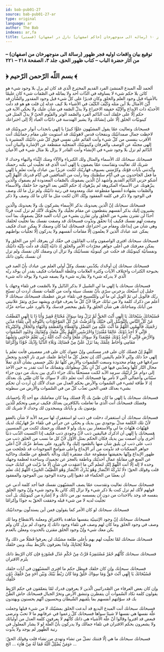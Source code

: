 ```yaml
---
id: bab-pub01-27
source: bab-pub01-27-ar
type: original
language: ar
author: The Bab
indexes: ar,fa
title: افشاء احزان قلبيه و بيان واقعات اوليه فجر ظهور صادره در ايام شيراز ۱۰ (رساله الى منوچهرخان [حاكم اصفهان] نازل در اصفهان) (قسمتى)
---
```

### توقيع بيان واقعات اوليه فجر ظهور (رسالة الى منوجهرخان من اصفهان) – من آثار حضرة الباب – كتاب ظهور الحق، جلد ۳، الصفحة ۲۱۸ – ۲۲۱

## ﴿ بسم اللّه الرّحمن الرّحيم ﴾

ألحمد للّه المبدع المنشئ الفرد القديم المخترع الّذي قد كان لم يزل بلا وجود شيء هو كائن بلا حكم شيء لا يساوقه في الذّات أحد ولا يماثله في الصّفات شيء كان عليمًا بالأشياء قبل وجود العلم والخلق وكان قديرًا على كلّ شيء قبل وجود المقدور والشّأن قد أَيَّنَ الأمثال بلا أين مثله وَكَيَّفَ الكَيْفَ في الأشياء بلا كيف عدله إن قلت هو هو قد دلّت الأحديّة ذات الإبداع والإنّيّة حقيقة الاختراع ولا يدلّ الصّفة في شأن عليك ولا يحكي الآية في حكم إلّا على خلقك أنت الدّائم الفرد والصّمد الوتر والقيّوم الحيّ لا يدلّ المثل في كينونيّات الخلق إلّا على إنشائك ولا يشير الهندسة في ذاتيّات العباد إلّا إلى اختراعك

فسبحانك وتعاليت عمّا يقول المشبّهون علوًّا كبيرًا يا إلهي بانجذاب أنوار جبروتيّتك قد لاحظت جمال صمدانيّتك وبنفحات قدس لاهوتيّتك قد استويت على مقام رحمانيّتك أنت الأقرب بنفسي من كلّ شيء وأنت القائم على نفسي فوق كلّ شي ذاتيّتك المشيرة يا إلهى مجتثّة عن الوصف والعرفان وكينونيّتك المتجلّية منقطعة عن الإشارة والبيان أنت الدّائم لم تزل بلا وجود شيء في الإنشاء وأنت القادر لا يزال بلا مثال شيء في الأعيان

فسبحانك سبحانك لك الأسماء والمثال ولك الكبرياء والآلآء ومنك الثّناء والبهاء وحدك لا شريك لك تعاليت وتقدّست عمّا يصفون يا إلهى أنت الّذي قد تجلّيت لي بكنه رحمتك وأيّدتني بآيات قوّتك وكرّمتني بسيوف قهاريّتك لكنت عزيزًا بين عبادك وأنت تعلم يا إلهي ما فعل الجاحدون بي في أيّام سلطنتك وما رأيت من المنافقين في أيّام قدرتك اللّهمّ إنّي أشكو حزني الدّائم القديم وأشهد أنّ الّذين يصفونك بالصّفات المعدودة لم يصفوك والّذين ينزّهونك عن الأسماء المكروهة لم ينزّهوك إذ حكم النّفي بعد الوجود حدّ خلقك والأسماء والصّفات بشهادة أنفسها مقطوعة عنك ومعدومة في رتبة ذاتيّتك ولم تزل ما لك وصف في الوجود ولا ذكر في كلمة المفقود وإنّك الآن لكنت مثل ما كان ما لك وصف ولا ذكر

فسبحانك سبحانك إنّ الّذين يعبدونك بذكر الأسماء يشركون بك ولا يعبدونك والّذين يشيرون إليك بذكر أنفسهم ينقطعون عن مقام تجلّيك ولا يحبّونك لأنّك لم تزل كنت فردًا أحدًا لن تقترن بشيء من الخلق ولن تقارن بشيء من آيات العبد فكلّ يصفونك بما أنت وصفت لهم نفسك فكيف إذا تحقّق وتذّوت فسبحانك قد وصفت نفسك بما تجلّيت لخلقك وهي شأن من إبداعك ومقام من اختراعك فسبحانك لما كان وصفك لا يمكن عندك فكيف يمكن عند عبادك الّذين لا يعلمون إلّا مقامات أنفسهم ولا يدركون إلّا تجلّيات بواطنهم

فسبحانك سبحانك افترى الواصفون وكذب القائلون في حقّك لن يعرفك أحد من الخلق ولا يمكن معرفتك في أعلى جواهر مجرّدات الأمر والخلق إذ ذاتيّة إنّيّتك قد دلّت بإنّيّة ذاتيّتك ونفسانيّة كينونيّتك قد حكت عن كينونيّة نفسانيّتك ولا تزال ان وصفك كان نفسك ولم تزل ان نفسك يكون ذاتك

فسبحانك سبحانك إن أوحّدك يكذّبني نفسك وكلّ أولي العلم من عبادك بأنّ العبد في بحبوحة الكثرات واختلاف الآيات وكثرة العلامات وغلظة المقامات فكيف يقدر أن يوحّد ربّه الّذي لا يدركه شيء ولا يقارنه شيء ولا يصفه شيء ولا يوحّد ذاته شيء

فسبحانك سبحانك يا إلهي ما لي السّبيل لا بذكر الدّليل ولا بالصّمت في تلقاء وجهك يا جليل إن أسبّحك يزجرني سرّي بأنّ نفسك سيئة وأنت من كلمات نفسك أردت أن تسبّح ربّك فالويل لي ثمّ الويل لي ما لي وللتّسبيح في تلقاء عرش عظمتك فسبحانك سبحانك لا أعلم من ذكرك كلمة ولا من ثنائك حرفًا لأنّ كلّ ما يعرف فؤادي ويشهد سرّي وتقرّ علانيتي من آياتك ومناجاتك هي شأن الخلق ولا يليق بمحضر قدسك ولا بالورد على ساحة عزّك

فَسُبْحَانَكَ سُبْحَانَكَ يَا إِلَهِي أَنْتَ الحَقُّ لَمْ تَزَلْ وَمَا سِوَاكَ مُحْتَاجٌ فَقِيرٌ وَأَنَا ذَا يَا إِلَهِي انْقَطَعْتُ عَنْ كُلِّ النَّاسِ بِالتَّوَسُّلِ إِلَى حَبْلِكَ وَأَعْرَضْتُ عَنْ كُلِّ المَوْجُوْدَاتِ بِالتَّوَجُّهِ إِلَى تِلْقَاءِ مَدْيَنِ رَحْمَتِكَ فَأَلْهِمْنِي اللَّهُمَّ مَا أَنْتَ عَلَيْهِ مِنَ الفَضْلِ وَالعَطَاءِ وَالعَظَمَةِ وَالبَهَاءِ وَالجَلَالِ وَالكِبْرِيَاءِ فَإِنِّي لَا أَجِدُ دُوْنَكَ عَالِمًا مُقْتَدِرًا وَاحْرُسْنِي اللَّهُمَّ بِكُلِّ مَنْعِكَ وَكِفَايَتِكَ وَجُنُودِ السَّمَوَاتِ وَالأَرْضِ فَإِنِّي لَا أَجِدُ دُوْنَكَ مُعْتَمَدًا وَلَا سِوَاكَ مَلْجَأٍ وَأَنْتَ أَنْتَ اللّهُ رَبِّي تَعْلَمُ حَاجَتِي وَتَشْهَدُ مَقَامِي وَأَحَاطَ عِلْمُكَ بِمَا نَزَلَ عَلَيَّ مِنْ قَضَائِكَ وَبَلَاءِ الدُّنْيَا بِإِذْنِكَ جُوْدًا وَإِكْرَامًا

اللّهمّ إنّ فضلك كان على قدر مسكنتي وإنّ عفوك كان على قدر معصيتي فأنت تعلم يا إلهي حدّ ذلك وإنّي لأعلم باليقين أنّك إن تجعل كلّ ما أحاط علمك غيرى نار الحديد وتجعل سرادقها في مقام محدودة وسعت السّموات والأرض كلّها ثمّ تكبّر جسمي بشأن الّذي تملأ محال النّار كلّها وتعذّبني فيها في كلّ آنٍ بكلّ سطواتك ونقماتك ما أنت تقدر به حين الآخذ إلى دوام عزّ أزليّتك سرمد الأبد لكنت مستحقًّا بذلك جزاء ذكري بين يديك من دون جزاء سيّئاتي وأعمالي الّتي لا تأمر بها فسبحانك أنت تعلم ذلك لا سواك ما كان ظنّي بك بعدلك إذ لا طاقة لشيء في السّموات والأرض بحكم العدل من عندك لأنّك إن أردت أن تحكم بشيء بعدلك ففي الحين تعذّب كلّ من في السّموات والأرض من سطوته

فسبحانك سبحانك يا إلهي ما كان ظنيّ بك إلّا فضلك وما كان معاملتك مع أحد إلّا بإحسانك وفضلك فسبحانك أنت الّذي ما تعاملت بالكافرين بعدلك فكيف ترضى وتحكم للّذين يؤمنون بك و بآياتك ويسجدون لك وحدك لا شريك لك

فسبحانك سبحانك أن استغفرك دخلت في ذنب لو استغفرك لها سرمد الأبد لا شأن بالعفو لأنّ تلك الكلمة مدلّ بوجودي بين يديك و يحكي عن جرأتي في تلقاء عزّ قهاريّتك لديك فَهَيْهَاتَ هَيْهَاتَ ما لي والاستغفار بين يديك ولو لا فضلك ورحمتك لكنت من المنسيين فسبحانك يا إلهي أن اذكرك فباليقين ذنب لأنّ وجودي ذنب فكيف إذا اكتسبت الذّنب ذنبًا أُخرى وأن أصمت بين يديك فكان الحكم بمثل الأوّل لأنّ كل ما نسب من الخلق ذنب من ذنب على ذنب لن يليق شأن منها بالصّعود إليك ولا بالورود على بساط عزّتك لأنّ أعلى جواهر الممكنات قد تذّوتت من أثر الإبداع وأعلى شوامخ الموجودات قد تلجلجت من ظهور الإبداع وإنّها بحقيقتها مقطوعة عنك مفتقرة إليك ودالّة بالقطع عن طلعتك وحاكية عن المنع في مقابلة عمال أحديّتك وناطقة بالعجز عن تحميدك وساجدة لعظمة وجهك وحده لا إله إلّا أنت اللّهمّ إنّك لتعلم أنّي ما اعتقدت في شأن إلّا ما نزّلت فى كتابك حيث قلت وقولك الحقّ: ﴿لَا تُدْرِكُهُ الأَبْصَارُ وَهُوَ يُدْرِكُ الأَبْصَارَ وَهُوَ اللَّطِيْفُ الخَبِيرُ﴾ اللّهمّ إنك تعلم أن بعضًا من الحكماء قد ذهبوا إلى وحدة الوجود بين الموجود والمفقود

فسبحانك سبحانك تعاليت وتقدست عمّا يصف المشبّهون نفسك فما أجد كلمة أدنى عن قولهم لأنّك لم تزل كنت بلا ذكر شيء ولا تزال إنّك كائن بلا وجود شيء وإنّ وجود الخلق بنفسه قد وجد بالاحداث من دون أن يمسسه نور من ذاتك و لا إشارة من كينونيّتك بل أنت تجلّيت لديه لا من شيء قبله وحققت الحقّ به جودًا وإكرامًا

فسبحانك سبحانك لو كان الأمر كما يقولون فمن أين يستدلّون بوحدانيّتك

فسبحانك سبحانك إنّ وجود الإثنينيّة بنفسها شاهدة بالافتراق ومعلنة بالانقطاع وما لك وصف في وجود الخلق وما كان لهم وصف في تلقاء وجود ذاتك إذ وجودك لم يزل كان ولم يكن معك شيء وإنّ وجود الخلق مقترن بالحدوث ومعلن بالعدم

فسبحانك سبحانك لمّا تجلّيت لهم بهم بأعلى طلعة مشيّتك لن يعرفوا فَصْلًا من ذلك ولا وَصْلًا لِجَنَابِكَ ولذا يعترفون بالرّبط بينك وبين خلقك

فسبحانك سبحانك كَأَنَّهُم حُمُرٌ مُسْتَنفِرَةٌ فَرَّتْ مِنْ حُكْمِ عَدْل قَسْوَرَةٍ فإن كان الرّبط ذاتك يلزم الاقتران

فسبحانك سبحانك وإن كان خلقك فيبطل حكم ما افترى المشبّهون في آيات خلقك فَسُبْحَانَكَ يَا إِلَهِي أَنْتَ حَقٌّ وَمَا سِوَاكَ خَلْقٌ وَمَا كَانَ رَبْطٌ بَيْنَكَ وَبَيْن أَحَدٍ مِنْ خَلْقِكَ دُوْن خَلْقِك

وإن كان بعض العرفاء من الصّدرائيين الّذين لا يعرفون قدرك لمّا يتعمّقون في حكم الرّبط يقولون كلمة تكاد السّموات أن يتفطرن وتنشق الأرض وتخرّ الجبال فسبحانك حاش الظّنّ بك قد سوّلتهم أنفسهم بما يلقيهم الشّيطان ويحسبون أنّهم يحسنون ويهتدون

فسبحانك سبحانك أنت المبدع البديع قد أبدعت الخلق بمشيّتك لا من شيء قبلها وجعلت علّة نفسها هي نفسها لا شيئا سواها فسبحانك كلّ زعموا في عرفانهم ما لا تحبّ وترضى فبعض قد افتروا وقالوا أنّ علّة الأشياء هي ذاتك كأنّهم لا يعرفون كلمة العدل من أوليائك ولا يشعرون بحكم الاقتران في تلقاء جمالك ولا يدركون بأنّ العلّة لو لا يشار المعلول في رتبة الظّهور لم يوجد ولا يذّوت

فسبحانك سبحانك ما هي إلّا فتنتك تضلّ من تشاء وتهدي من تشاء قلت وقولك الحقّ: ﴿وَمَنْ يُضْلِلْ اللّهُ فَمَا لَهُ مِنْ هَادٍ﴾ ... الخ ...